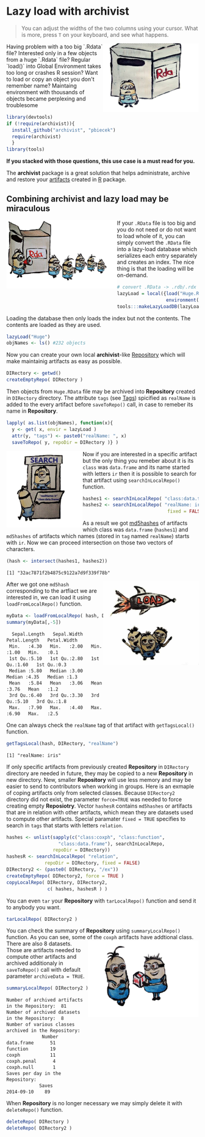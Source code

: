 <!--
%\VignetteEngine{knitr::docco_classic}
%\VignetteIndexEntry{Lazy load}
-->

# Lazy load with **archivist**
> You can adjust the widths of the two columns using your cursor. What is more, press `T` on your keyboard, and see what happens.

<img src="fig111.jpg" width="250px" height="180px" align="right" />
Having problem with a too big `.Rdata` file? Interested only in a few objects from a huge `.Rdata` file?
Regular `load()` into Global Environment takes too long or crashes R session? Want to load or copy an object you don't remember name? Maintaing environment with thousands of objects became perplexing and troublesome  

```r
library(devtools)
if (!require(archivist)){
  install_github("archivist", "pbiecek")
  require(archivist)
  }
library(tools)
```
**If you stacked with those questions, this use case is a must read for you.**

The **archivist** package is a great solution that helps administrate, archive and restore your [artifacts](https://github.com/pbiecek/archivist/wiki) created in [R](http://cran.r-project.org/) package.


## Combining **archivist** and lazy load may be miraculous

<img src="fig3.jpg" width="290px" height="180px" align="left" /> If your `.RData` file is too big and you do not need or do not want to load whole of it, you can simply convert the `.RData` file into a lazy-load database which serializes each entry separately and creates an index. The nice thing is that the loading will be on-demand.


```r
# convert .RData -> .rdb/.rdx
lazyLoad = local({load("Huge.RData"); 
                  environment()})
tools:::makeLazyLoadDB(lazyLoad, "Huge")
```

Loading the database then only loads the index but not the contents. The contents are loaded as they are used.

```r
lazyLoad("Huge")
objNames <- ls() #232 objects
```

Now you can create your own local **archivist**-like [Repository](https://github.com/pbiecek/archivist/wiki/archivist-package-Repository) which will make maintainig artifacts as easy as possible.

```r
DIRectory <- getwd()
createEmptyRepo( DIRectory )
```
Then objects from `Huge.RData` file may be archived into **Repository** created in `DIRectory` directory. The attribute `tags` (see [Tags](https://github.com/pbiecek/archivist/wiki/archivist-package---Tags)) spicified as `realName` is added to the every  artifact before `saveToRepo()` call, in case to remeber its name in **Repository**.



```r
lapply( as.list(objNames), function(x){
  y <- get( x, envir = lazyLoad )
  attr(y, "tags") <- paste0("realName: ", x)
  saveToRepo( y, repoDir = DIRectory )} )
```

<img src="fig22.jpg" width="200px" height="200px" align="left" /> Now if you are interested in a specific artifact but the only thing you remeber about it is its `class` was `data.frame` and its name started with letters `ir` then it is possible to search for that artifact using `searchInLocalRepo()` function. 

```r
hashes1 <- searchInLocalRepo( "class:data.frame", DIRectory)
hashes2 <- searchInLocalRepo( "realName: ir", DIRectory, 
                               fixed = FALSE)
```
As a result we got [md5hashes](https://github.com/pbiecek/archivist/wiki/archivist-package-md5hash) of artifacts which class was `data.frame` (`hashes1`) and `md5hashes` of artifacts which names (stored in `tag` named `realName`) starts with `ir`. Now we can proceed intersection on those two vectors of characters.

```r
(hash <- intersect(hashes1, hashes2))
```

```
[1] "32ac7871f2b4875c9122a7d9f339f78b"
```
<img src="fig5.jpg" width="250px" height="220px" align="right" /> After we got one `md5hash` corresponding to the artfiact we are interested in, we can load it using
`loadFromLocalRepo()` function.

```r
myData <- loadFromLocalRepo( hash, DIRectory, value = TRUE )
summary(myData[,-5])
```

```
  Sepal.Length   Sepal.Width    Petal.Length   Petal.Width 
 Min.   :4.30   Min.   :2.00   Min.   :1.00   Min.   :0.1  
 1st Qu.:5.10   1st Qu.:2.80   1st Qu.:1.60   1st Qu.:0.3  
 Median :5.80   Median :3.00   Median :4.35   Median :1.3  
 Mean   :5.84   Mean   :3.06   Mean   :3.76   Mean   :1.2  
 3rd Qu.:6.40   3rd Qu.:3.30   3rd Qu.:5.10   3rd Qu.:1.8  
 Max.   :7.90   Max.   :4.40   Max.   :6.90   Max.   :2.5  
```
One can always check the `realName` tag of that artifact with `getTagsLocal()` function.

```r
getTagsLocal(hash, DIRectory, "realName")
```

```
[1] "realName: iris"
```
If only specific artifacts from previously created **Repository** in `DIRectory` directory are needed in future, they may be copied to a new **Repository** in new directory. New, smaller **Repository** will use less memory and may be easier to send to contributors when working in groups. Here is an exmaple of coping artifacts only from selected classes. Because `DIRectory2` directory did not exist, the parameter `force=TRUE` was needed to force creating empty **Reposiotry**. Vector `hashesR` contains `md5hashes` or artifacts that are in relation with other artifacts, which mean they are datasets used to compute other artifacts. Special paramater `fixed = TRUE` specifies to search in `tags` that starts with letters `relation`.

```r
hashes <- unlist(sapply(c("class:coxph", "class:function",
                   "class:data.frame"), searchInLocalRepo, 
                 repoDir = DIRectory))
hashesR <- searchInLocalRepo( "relation", 
              repoDir = DIRectory, fixed = FALSE)
DIRectory2 <- (paste0( DIRectory, "/ex"))
createEmptyRepo( DIRectory2, force = TRUE )
copyLocalRepo( DIRectory, DIRectory2, 
               c( hashes, hashesR ) )
```

 You can even `tar` your **Repository** with `tarLocalRepo()` function and send it to anybody you want.

```r
tarLocalRepo( DIRectory2 )
```

You can check the summary of **Repository** using `summaryLocalRepo()` function. As you can see, some of the `coxph` artifacts have addtional class. <img src="fig4.jpg" width="290px" height="200px" align="right" /> There are also 8 datasets. Those are artifacts needed to compute other artifacts and archived additionaly in `saveToRepo()` call with default parameter `archiveData = TRUE`.

```r
summaryLocalRepo( DIRectory2 )
```

```
Number of archived artifacts in the Repository:  81 
Number of archived datasets in the Repository:  8 
Number of various classes archived in the Repository: 
             Number
data.frame      51
function        19
coxph           11
coxph.penal      4
coxph.null       1
Saves per day in the Repository: 
            Saves
2014-09-10    89
```
When **Repository** is no longer necessary we may simply delete it with `deleteRepo()` function.


```r
deleteRepo( DIRectory )
deleteRepo( DIRectory2 )
```







